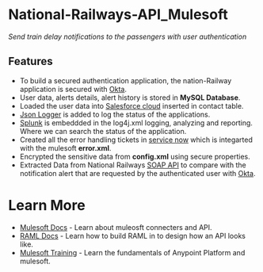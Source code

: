 # National-Railways-API_Mulesoft
 *Send train delay notifications to the passengers with user authentication*
## Features
- To build a secured authentication application, the nation-Railway application is secured with [Okta](https://developer.okta.com/docs/reference/postman-collections/).
- User data, alerts details, alert history is stored in **MySQL Database**.
- Loaded the user data into [Salesforce cloud](https://developer.salesforce.com/) inserted in contact table.
- [Json Logger](https://blogs.mulesoft.com/dev-guides/how-to-tutorials/json-logging-mule-4/) is added to log the status of the applications.
- [Splunk](https://dzone.com/articles/recipe-to-implement-splunk-enterprise-on-premise-f) is embeddded in the log4j.xml logging, analyzing and reporting. Where we can search the status of the application.
- Created all the error handling tickets in [service now](https://www.royalcyber.com/blog/middleware/mulesoft/mulesoft-integration-with-servicenow-and-salesforce-service-cloud/) which is integarted with the mulesoft **error.xml**.
- Encrypted the sensitive data from **config.xml** using secure properties.
- Extracted Data from National Railways [SOAP API](https://github.com/mattsalt/national-rail-darwin) 
to compare with the notification alert that are requested by the authenticated user with [Okta](https://developer.okta.com/docs/reference/postman-collections/).

# Learn More
- [Mulesoft Docs](https://docs.mulesoft.com/general/) - Learn about muleosft connecters and API.
- [RAML Docs](https://raml.org/developers/document-your-api) - Learn how to build RAML in to design how an API looks like. 
- [Mulesoft Training](https://training.mulesoft.com/course/development-fundamentals-mule4-bootcamp) - Learn the fundamentals of Anypoint Platform and mulesoft. 
